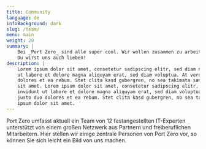 ```yaml
---
title: Community
language: de
infoBackground: dark
slug: /team/
menu: main
weight: 20
summary: |
    Bei _Port Zero_ sind alle super cool. Wir wollen zusammen zu arbeite und wachsen.
    Du wirst uns auch lieben!
description: |
    Lorem ipsum dolor sit amet, consetetur sadipscing elitr, sed diam nonumy eirmod tempor invidunt
    ut labore et dolore magna aliquyam erat, sed diam voluptua. At vero eos et accusam et justo duo
    dolores et ea rebum. Stet clita kasd gubergren, no sea takimata sanctus est Lorem ipsum dolor
    sit amet. Lorem ipsum dolor sit amet, consetetur sadipscing elitr, sed diam nonumy eirmod tempor
    invidunt ut labore et dolore magna aliquyam erat, sed diam voluptua. At vero eos et accusam et
    justo duo dolores et ea rebum. Stet clita kasd gubergren, no sea takimata sanctus est Lorem
    ipsum dolor sit amet.
---
```


<p class="lead">
  Port Zero umfasst aktuell ein Team von 12 festangestellten IT-Experten unterstützt von einem großen Netzwerk aus Partnern und freiberuflichen Mitarbeitern. Hier stellen wir einige zentrale Personen von Port Zero vor, so können Sie sich leicht ein Bild von uns machen.
</p>
